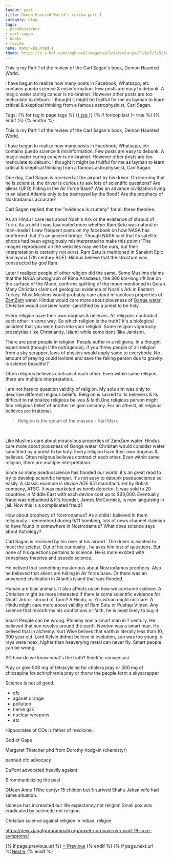 ```yaml
---
layout: post
title: Demon Haunted World's review part 1
category: blog
tags:
- pseudoscience
- carl sagan
- books
- review
name: demon-haunted-1
thumb: https://s.s-bol.com/imgbase0/imagebase3/extralarge/FC/0/2/5/5/1001004000945520.jpg
---
```


<p>This is my Part 1 of the review of the Carl Sagan's book, Demon Haunted World. </p>

I have begun to realize how many posts in Facebook, Whatsapp, etc contains puedo science & misinformation. Few posts are easy to debunk. A magic water curing cancer is no-brainer. However other posts are too meticulate to debunk. I thought it might be fruitful for me as layman to learn critical & skeptical thinking from a famous astrophysicist, Carl Sagan. <!-- truncate_here -->

<p>Tags: {% for tag in page.tags %} <a class="mytag" href="/tag/{{ tag }}" title="View posts tagged with &quot;{{ tag }}&quot;">{{ tag }}</a>  {% if forloop.last != true %} {% endif %} {% endfor %} </p>

This is my Part 1 of the review of the Carl Sagan's book, Demon Haunted World. 

I have begun to realize how many posts in Facebook, Whatsapp, etc contains puedo science & misinformation. Few posts are easy to debunk. A magic water curing cancer is no-brainer. However other posts are too meticulate to debunk. I thought it might be fruitful for me as layman to learn critical & skeptical thinking from a famous astrophysicist, Carl Sagan.  

One day, Carl Sagan is received at the airport by his driver. On learning that he is scientist, the driver is curious to ask lots of scientific quesitons? Are aliens (UFO) hiding in the Air Force Base? Was an advance civilization living in an island Atlantis only to be destroyed by the flood? Are the prophecy of Nostradamus accurate?

Carl Sagan replied that the "evidence is crummy" for all these theories. 

As an Hindu I care less about Noah's Ark or the existence of shroud of Turin. As a child I was fascinated more whether Ram Setu was natural or man-made? I saw frequent posts on my facebook on how NASA has confirmed that it's an ancient bridge. Though NASA said that its satellite photos had been egregiously misinterpreted to make this point ("The images reproduced on the websites may well be ours, but their interpretation is certainly not ours). Ram Setu is mentioned in Sanskrit Epic Ramayana (7th century BCE). Hindus believe that the structure was constructed by god Ram. 

Later I realized people of other religion did the same. Some Muslims claims that the NASA photograph of Rima Ariadaeus, the 300 km-long rift line on the surface of the Moon, confirms splitting of the moon mentioned in Quran. Many Christian claims of geological evidence of Noah's Ark in Eastern Turkey. Most Muslims would probably care about miraculous properties of [ZamZam](https://en.wikipedia.org/wiki/Zamzam_Well) water. Hindus would care more about piousness of [Ganga water](https://en.wikipedia.org/wiki/Ganges). Chrisitan would consider water sanctified by a priest to be holy. 

Every religion have their own dogmas & believes. All religions contradict each other in some way. So which religion is the truth? It's a biological accident that you were born into your religion. Some religion vigorously proselytise (like Christianity, Islam) while some dont (like Jainism).

There are poor people in religion. People suffer in a religions. In a thought experiment (though little outrageous), if you threw people of all religion from a sky scrapper, laws of physics would apply same to everybody. No amount of praying could levitate and save the falling person due to gravity. Is science beautiful? 


Often religous believes contradict each other. Even within same religion, there are multiple interpretation. 

I am not here to question validity of religion. My sole aim was only to describe different relgious beliefs. Religion is sacred to its believers & its difficult to rationalize religious belives & faith.One religious person might find religious belief of another religion uncanny. For an atheist, all relgious believes are irrational.

<blockquote>
Religion is the opium of the masses - Karl Marx
</blockquote>
<br>



Like Muslims care about miraculous properties of ZamZam water. Hindus care more about piousness of Ganga water. Chrisitan would consider water sanctified by a priest to be holy. Every religion have their own dogmas & believes. Often religous believes contradict each other. Even within same religion, there are multiple interpretation.  




Since so many pseduoscience has flooded our world, it's an great read to try to develop scientific temper. It's not easy to debunk pseduoscience so easily. A classic example is device ADE 651 manufactured by British company, ATSC. It was marketed as bomb detector. It was sold to 20 countries in Middle East with each device cost up to $60,000. Eventually fraud was debunked & it's founder, James McCormick, is now languising in jail. Now this is a complicated fraud? 

How about prophecy of Nostrodamus? As a child I believed in them religiously. I rememberd during 9/11 bombing, lots of news channel claimign to have found in somewhere in Nostrodamus? What does science says about Astrology? 

Carl Sagan is received by his river at his airport. The driver is excited to meet the scietist. Out of his curiousity , he asks him lost of questions. But none of his questions pertains to science. He is more excited with conspiracy theories and psuedo science. 

He belived that something mysterious about Nostrodamus prophecy. Also he believed that aliens are hiding in Air force base. Or there was an advanced civilication in Atlantis island that was flooded. 

Human are bias animals. It also affects us on how we consume science. A Chrisitan might be more interested if there is some scientific evidence for Noah' Ark or shroud of Turin? A Hindu, or Zorastrian might not care. A Hindu might care more about validity of Ram Setu or Pushap Viman. Any science that reconfirms his confictions or faith, he is most likely to buy it. 

Smart People can be wrong. Ptolemy was a smart man in ? century. He believed that sun revolve around the earth. Newton was a smart man. He belived that in alchemy. Kurt Wise belives that earth is literally less than 10, 000 year old. Lord Kelvin didnot believe in evolution, sun was too young, x rays were hoax, higher than heaverying metal can never fly. Smart people can be wrong. 


SO how do we know what's the truth? Scietific consensus/ 


Pray or give 500 mg of tetracylcine for cholera
pray or 500 mg of chlozapine for schirphrenia
pray or thorw the people form a skyscrapper

Science is not all good. 

- cfc 
- aganet orange
- pollution 
- nerve gas
- nuclear weapons 
- etc


Hippocrates of COs is father of medicine. 

God of Gaps

Margaret Thatcher phd from Dorothy hodgkin (chemistyr) 

banned cfc advocacy 

DuPont advocated heavily agaisnt

$ rommanticizing the past 

QUeen Anne 17the centyr 15 childen but 5 surived
Shahu Jahan wife had same situation.

sicnece has increasted our life expectancy not religion
Small pox was eradicated by sciencde not religion


Chrisitan science against religion 
in indian, religon 

https://news.jagatgururampalji.org/novel-coronavirus-covid-19-cure-symptoms/



<nav class="pagination clear" style="padding-bottom:20px;">
{% if page.previous.url %} <a class="prev-item" href="{{page.previous.url}}" title="Previous Post: {{page.previous.title}}">&larr;Previous</a>   {% endif %}  {% if page.next.url %}<a class="next-item" href="{{page.next.url}}" title="Next Post: {{page.next.title}}">Next&rarr;</a>         {% endif %}
</nav>
